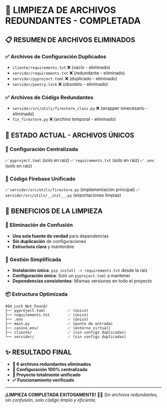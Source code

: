 # 🧹 LIMPIEZA DE ARCHIVOS REDUNDANTES - COMPLETADA

## 📋 RESUMEN DE ARCHIVOS ELIMINADOS

### ✅ Archivos de Configuración Duplicados

- `cliente/requirements.txt` ❌ (vacío - eliminado)
- `servidor/requirements.txt` ❌ (redundante - eliminado)
- `servidor/pyproject.toml` ❌ (duplicado - eliminado)
- `servidor/poetry.lock` ❌ (obsoleto - eliminado)

### ✅ Archivos de Código Redundantes

- `servidor/src/utils/firestore_class.py` ❌ (wrapper innecesario - eliminado)
- `fix_firestore.py` ❌ (archivo temporal - eliminado)

## 🎯 ESTADO ACTUAL - ARCHIVOS ÚNICOS

### 📁 Configuración Centralizada

✅ `pyproject.toml` (solo en raíz)
✅ `requirements.txt` (solo en raíz)
✅ `.env` (solo en raíz)

### 📁 Código Firebase Unificado

✅ `servidor/src/utils/firestore.py` (implementación principal)
✅ `servidor/src/utils/__init__.py` (exportaciones limpias)

## 🚀 BENEFICIOS DE LA LIMPIEZA

### 🎯 Eliminación de Confusión

- **Una sola fuente de verdad** para dependencias
- **Sin duplicación** de configuraciones
- **Estructura clara** y mantenible

### 🔧 Gestión Simplificada

- **Instalación única**: `pip install -r requirements.txt` desde la raíz
- **Configuración única**: Solo un `pyproject.toml` a mantener
- **Dependencias consistentes**: Mismas versiones en todo el proyecto

### 📦 Estructura Optimizada

```
404_Luck_Not_Found/
├── pyproject.toml          ✅ (único)
├── requirements.txt        ✅ (único)
├── .env                    ✅ (único)
├── main.py                 ✅ (punto de entrada)
├── casino_env/             ✅ (entorno virtual)
├── cliente/                ✅ (sin configs duplicadas)
└── servidor/               ✅ (sin configs duplicadas)
```

## ✨ RESULTADO FINAL

- **📁 6 archivos redundantes eliminados**
- **🎯 Configuración 100% centralizada**
- **🚀 Proyecto totalmente unificado**
- **✅ Funcionamiento verificado**

---

**¡LIMPIEZA COMPLETADA EXITOSAMENTE!** 🧹✨
_Sin archivos redundantes, sin confusión, solo código limpio y eficiente._
